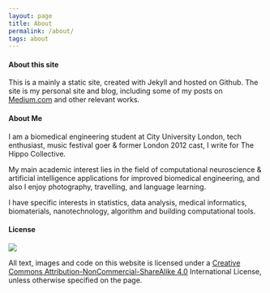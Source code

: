 ```yaml
---
layout: page
title: About
permalink: /about/
tags: about
---
```



#### About this site

This is a mainly a static site, created with Jekyll and hosted on Github. The site is my personal site and blog, including some of my posts on [Medium.com](https://medium.com/@taylorhxu) and other relevant works.

#### About Me

I am a biomedical engineering student at City University London, tech enthusiast, music festival goer & former London 2012 cast, I write for The Hippo Collective.

My main academic interest lies in the field of computational neuroscience & artificial intelligence applications for improved biomedical engineering, and also I enjoy photography, travelling, and language learning.

I have specific interests in statistics, data analysis, medical informatics, biomaterials, nanotechnology, algorithm and building computational tools.

#### License

![](http://creativecommons.org/licenses/by-nc-sa/4.0/)

All text, images and code on this website is licensed under a [Creative Commons Attribution-NonCommercial-ShareAlike 4.0](https://creativecommons.org/licenses/by-nc-sa/4.0/) International License, unless otherwise specified on the page.
